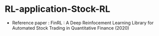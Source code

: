 # RL-application-Stock-RL
* Reference paper 
  : FinRL : A Deep Reinfocement Learning Library for Automated Stock Trading in Quantitative Finance (2020)
